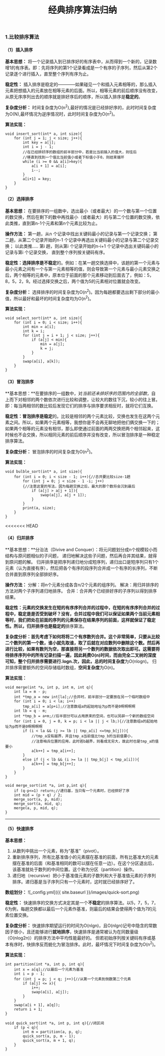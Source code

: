 ﻿---
layout: post
title: 经典排序算法归纳
---

### 1.比较排序算法
####  **（1）插入排序**
**基本思想：** 将一个记录插入到已排序好的有序表中，从而得到一个新的，记录数增1的有序表。即：先将序列的第1个记录看成是一个有序的子序列，然后从第2个记录逐个进行插入，直至整个序列有序为止。

**稳定性：** 插入排序是稳定的————如果碰见一个和插入元素相等的，那么插入元素把想插入的元素放在相等元素的后面。所以，相等元素的前后顺序没有改变，从原无序序列出去的顺序就是排好序后的顺序，所以插入排序是**稳定的**。 

**复杂度分析：** 时间复杂度为O(n<sup>2</sup>),最好的情况是已经排好序的，此时时间复杂度为O(N),最坏情况为逆序情况时，此时时间复杂度为O(n<sup>2</sup>)。

**算法实现：**

    void insert_sort(int* a, int size){
	    for (int j = 1; j < size; j++){
		    int key = a[j];
		    int i = j - 1;
		    //在已经排好序的数组的前半部分中，若是比当前插入的值大，则往后
		    //移直到找到一个值比当前值小或者下标值小于0，则结束循环	
		    while (i >= 0 && a[i]>key){
			    a[i + 1] = a[i];
			    i--;
		    }	
	    	a[i+1] = key;
        }
    }
  
  
  
 
#### **（2）选择排序**
**基本思想：** 在要排序的一组数中，选出最小（或者最大）的一个数与第一个位置的数交换，然后在剩下的数中再找最小（或者最大）的与第二个位置的数交换，依此类推，直到第n-1个元素和第n个元素比较为止。

**操作方法：** 
第一趟，从n 个记录中找出关键码最小的记录与第一个记录交换；
第二趟，从第二个记录开始的n-1 个记录中再选出关键码最小的记录与第二个记录交换；
以此类推.....
第i 趟，则从第i 个记录开始的n-i+1 个记录中选出关键码最小的记录与第i 个记录交换，
直到整个序列按关键码有序。

**稳定性：**选择排序是**不稳定**的。例如：在某一趟交换选择中，该趟的第一个元素与最小元素之间有一个与第一元素相等的值，则会导致第一个元素与最小元素交换之后，两个相等的元素中，原本位于前面的那个元素移动到后面去了，例如：5，8，5，2，9。经过选择交换之后，两个值为5的元素相对位置就会改变。

**复杂度分析：** 选择排序的时间复杂度为O(n<sup>2</sup>)。因为每趟都要选出剩下部分的最小值，所以最好和最坏的时间复杂度均为O(n<sup>2</sup>)。

**算法实现：**

    void select_sort(int* a, int size){
	    for (int i = 0; i < size; i++){
		    int min = a[i];
		    int k = i;
		    for (int j = i + 1; j < size; j++){
		    	if (a[j] < min){
			    	min = a[j];
			    	k = j;
			    }
		    }
	   	    swap(a[i], a[k]);
	    }
	}
	
#### **（3）冒泡排序**
**基本思想：**在要排序的一组数中，对*当前还未排好序的范围内的全部数*，自上而下对相邻的两个数依次进行比较和调整，让较大的数往下沉，较小的往上冒。即：每当两相邻的数比较后发现它们的排序与排序要求相反时，就将它们互换。

**稳定性：**冒泡排序是**稳定**的。比较是相邻的两个元素比较，交换也发生在这两个元素之间。所以，如果两个元素相等，我想你是不会再无聊地把他们俩交换一下的；如果两个相等的元素没有相邻，那么即使通过前面的两两交换把两个相邻起来，这时候也不会交换，所以相同元素的前后顺序并没有改变，所以冒泡排序是一种稳定排序算法。

**复杂度分析：** 冒泡排序的时间复杂度为O(n<sup>2</sup>)。

**算法实现：**

    void bulble_sort(int* a, int size){
	    for (int i = 0; i < size - 1; i++){//总共要比较size-1趟
		    for (int j = 0; j < size - 1 -i; j++)
		    {//注意这里的写法，因为每趟交换之后，最大的那个数将会沉到最后
		    	if (a[j] > a[j + 1]){
			    	swap(a[j], a[j + 1]);
		    	}			
		    }
		    print(a, size);
	    }
	}

<<<<<<< HEAD
#### **（4）归并排序**
**基本思想：**分治法（Divive and Conquer）：将元问题划分成n个规模较小而结构与原问题相似的子问题，
递归地解决这些子问题，然后再合并其结果，就得到原问题的解。
归并排序是把序列递归地分成短序列，递归出口是短序列只有1个元素（认为直接有序），然后把各个有序的段序列合并成一个有序的长序列，不断合并直到原序列全部排好序。

**操作方法：** 
分解：将n个元素分成各含n/2个元素的组序列。
解决：用归并排序的方法对两个子序列递归地排序。
合并：合并两个已经排好序的子序列以得到排序结果。

**稳定性：**元素的交换发生在短的有序序列合并的过程中，在短的有序序列合并的过程中，稳定是是否受到破坏？没有，合并过程中我们可以保证如果两个当前元素相等时，我们把处在前面的序列的元素保存在结果序列的前面，这样就保证了稳定性。所以，归并排序也是**稳定的**排序算法。

**复杂度分析：**首先考虑下如何将将二个有序数列合并。这个非常简单，只要从比较二个数列的第一个数，谁小就先取谁，取了后就在对应数列中删除这个数。然后再进行比较，如果有数列为空，那直接将另一个数列的数据依次取出即可。这需要将待排序序列中的所有记录扫描一遍，因此耗费O(n)时间，而由完全二叉树的深度可知，整个归并排序需要进行.logn.次，因此，总的**时间复杂度**为O(nlogn)。
归并排序需要额外的空间存储临时数组，**空间复杂度**为O(n)。

**算法实现：**

    void merge(int *a, int p, int m, int q){
	    int la = m - p;
	    int *tmp_a = new int[la];//合并时，前半部分一定要放在另一个临时数组中
	    for (int i = 0; i < la; i++)
		    tmp_a[i] = a[p+i];//注意数组a的起始地址为p而不是0啊啊啊啊
	    int lb = q - m;
	    int *tmp_b = a+m;//后半部分可以占用原来的空间，也可以另辟一个新的数组空间
	    for (int i = 0, j = 0, k = p; i < la || j < lb;){//注意数组a的起始地址为p而不是0啊啊啊啊
		    if (i < la && (j >= lb || tmp_a[i] <=tmp_b[j])){
		        //tmp_a没有越界，并且tmp_a当前值比tmp_b的当前值要小，
		        //注意哨兵位置的应用，此时若b越界，则看成无穷大，故此时也是tmp_a的值要小
			    a[k++] = tmp_a[i++];			
	    	}	
		    else if (j < lb && (i >= la || tmp_b[j] < tmp_a[i])){
			    a[k++] = tmp_b[j++];			
		    }
	    }
	}

    void merge_sort(int *a, int p,int q){
	    if (q-p<=1) return;//递归基，当只有一个元素时，已经排好了序
	    int mid = (p + q) / 2;
	    merge_sort(a, p, mid);
	    merge_sort(a, mid, q);
	    merge(a, p, mid, q);
    }
  


----------
#### **（5）快速排序**
**基本思想：**
1. 从数列中挑出一个元素，称为“基准”（pivot）。
2. 重新排序序列，所有比基准值小的元素摆在基准的前面，所有比基准大的元素摆在基准的后面（和基准相同的数可以摆在任意一边）。在这个分区退出后，该基准就处于数列的中间位置。这个称为分区（partition）操作。
3. 递归地（recursive）把小于基准值元素的子数列和大于基准值元素的子序列排序。递归基是当子序列只有一个元素时，这时就已经排序好了。

**数组划分：**
![_config.yml]({{ site.baseurl }}/images/quick-sort.png)

**稳定性：** 快速排序的交换方式决定其是一个**不稳定**的排序算法。以5，7，5，7，6为例，每趟交换都以最后一个元素作基准，则最后的结果会使得两个值为7的元素位置交换。

**复杂度分析：** 快速排序期望运行的时间为O(nlgn)，且O(nlgn)记号中隐含的常数因子很小，且还能够进行**就地排序**，快速排序是通常被认为在同数量级（O(nlog2n)）的排序方法中平均性能最好的。
但若初始序列按关键码有序或基本有序时，快排序反而蜕化为冒泡排序。此时，最坏情况下时间复杂度为O(n<sup>2</sup>)。

**算法实现：**

    int partition(int *a, int p, int q){
	    int x = a[q];//以最后一个元素为基准
	    int i = p - 1;
	    for (int j = p; j < q; j++){//从第一个元素到倒数第二个元素
		    if (a[j] <= x){
		    	i++;
			    swap(a[i], a[j]);
		    }
	    }
	    swap(a[i + 1], a[q]);
	    return i + 1;
    }
    
    void quick_sort(int *a, int p, int q){//闭区间
	    if (p < q){
		    int m = partition(a, p, q);
		    quick_sort(a, p, m - 1);
	    	quick_sort(a, m + 1, q);
	    }	
	}



